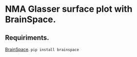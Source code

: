 # NMA Glasser surface plot with BrainSpace.  

## Requiriments. 
[BrainSpace](https://brainspace.readthedocs.io/en/latest/index.html). 
`pip install brainspace`
